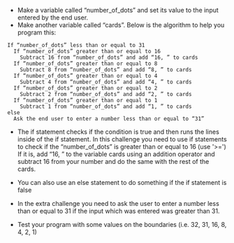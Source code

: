 -   Make a variable called “number_of_dots” and set its value to the input
    entered by the end user.
-   Make another variable called “cards”.
    Below is the algorithm to help you program this:

  ```
  If “number_of_dots” less than or equal to 31
    If “number_of_dots” greater than or equal to 16
      Subtract 16 from “number_of_dots” and add “16, ” to cards
    If “number_of_dots” greater than or equal to 8
      Subtract 8 from “number_of_dots” and add “8, ” to cards
    If “number_of_dots” greater than or equal to 4
      Subtract 4 from “number_of_dots” and add “4, ” to cards
    If “number_of_dots” greater than or equal to 2
      Subtract 2 from “number_of_dots” and add “2, ” to cards
    If “number_of_dots” greater than or equal to 1
      Subtract 1 from “number_of_dots” and add “1, ” to cards
  else
    Ask the end user to enter a number less than or equal to “31”
  ```

-   The if statement checks if the condition is true and then
    runs the lines inside of the if statement.
    In this challenge you need to use if statements to check if
    the “number_of_dots” is greater than or equal to 16 (use '>=')
    If it is, add “16, ” to the variable cards using an addition operator and subtract
    16 from your number and do the same with the rest of the cards.
-   You can also use an else statement to do something if the if statement is false

-   In the extra challenge you need to ask the user to enter a number less
    than or equal to 31 if the input which was entered was greater than 31.
-   Test your program with some values on the boundaries (i.e. 32, 31, 16, 8,
    4, 2, 1)
